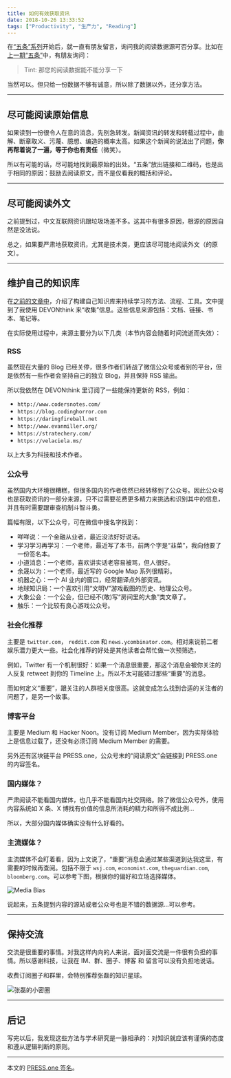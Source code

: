 ```yaml
---
title: 如何有效获取资讯
date: 2018-10-26 13:33:52
tags: ["Productivity", "生产力", "Reading"]
---
```


在[“五条”系列](https://press.one/file/v?s=94e206576c671928f6651503779aac5f9a26539c1a6d6f2a2a30aa91f132d32293689de1a92224ae441ca789e269c363c5124f5a1d30c23d2727fdb31b168ab00&h=5bc2b8cad51d33f97af076de37d84d90a09b17e3c7c1d1ed896e55538a3051b8&a=37bb01456229cf59e14aa19c6755a8ba2947be9b&f=P1&v=2)开始后，就一直有朋友留言，询问我的阅读数据源可否分享。比如在[上一期“五条”](https://mp.weixin.qq.com/s/i2_NMJ6CLdcc9kLGn1TBDA)中，有朋友询问：

> Tint: 那您的阅读数据能不能分享一下

当然可以。但只给一份数据不够有诚意，所以除了数据以外，还分享方法。

<!-- more -->

---

## 尽可能阅读原始信息

如果读到一份很令人在意的消息，先别急转发。新闻资讯的转发和转载过程中，曲解、断章取义、污蔑、臆想、编造的概率太高。如果这个新闻的说法出了问题，**你再帮着说了一遍，等于你也有责任**（微笑）。

所以有可能的话，尽可能地找到最原始的出处。“五条”放出链接和二维码，也是出于相同的原因：鼓励去阅读原文，而不是仅看我的概括和评论。

---

## 尽可能阅读外文

之前提到过，中文互联网资讯跟垃圾场差不多。这其中有很多原因，根源的原因自然是没法说。

总之，如果要严肃地获取资讯，尤其是技术类，更应该尽可能地阅读外文（的原文）。

---

## 维护自己的知识库

在[之前的文章中](https://press.one/file/v?s=07b66c0466c0d3af7932cff6c7fb8a044ce4ee13e3bc3ea62f91b78997a5fc9f04d219a02c5b4a258e4f633142382d1b4761ab6f2df9ee33a1266367d58bf23c0&h=c5638deeb21f2aeebc91b0946eb8f56838f50937052290524e25485701fbdcc9&a=37bb01456229cf59e14aa19c6755a8ba2947be9b&f=P1&v=2)，介绍了构建自己知识库来持续学习的方法、流程、工具。文中提到了我使用 DEVONthink 来“收集”信息。这些信息来源包括：文档、链接、书本、笔记等。

在实际使用过程中，来源主要分为以下几类（本节内容会随着时间流逝而失效）：

### RSS

虽然现在大量的 Blog 已经关停，很多作者们转战了微信公众号或者别的平台，但是依然有一些作者会坚持自己的独立 Blog，并且保持 RSS 输出。

所以我依然在 DEVONthink 里订阅了一些能保持更新的 RSS，例如：

- `http://www.codersnotes.com/`
- `https://blog.codinghorror.com`
- `https://daringfireball.net`
- `http://www.evanmiller.org/`
- `https://stratechery.com/`
- `https://velaciela.ms/`

以上大多为科技和技术作者。

### 公众号

虽然国内大环境很糟糕，但很多国内的作者依然已经转移到了公众号。因此公众号也是获取资讯的一部分来源，只不过需要花费更多精力来挑选和识别其中的信息，并且有时需要跟审查机制斗智斗勇。

篇幅有限，以下公众号，可在微信中搜名字找到：

- 咩咩说：一个金融从业者，最近没法好好说话。
- 学习学习再学习：一个老师，最近写了本书，前两个字是“韭菜”，我向他要了一份签名本。
- 小道消息：一个老师，喜欢讲实话老容易被骂，但人很好。
- 余晟以为：一个老师，最近写的 Google Map 系列很精彩。
- 机器之心：一个 AI 业内的窗口，经常翻译点外部资讯。
- 地球知识局：一个喜欢引用“文明V”游戏截图的历史、地理公众号。
- 大象公会：一个公会，但已经不(敢)写“房间里的大象”类文章了。
- 触乐：一个比较有良心游戏公众号。

### 社会化推荐

主要是 `twitter.com`， `reddit.com` 和 `news.ycombinator.com`。相对来说前二者娱乐潜力更大一些。社会化推荐的好处是其他读者会帮忙做一次预筛选，

例如，Twitter 有一个机制很好：如果一个消息很重要，那这个消息会被你关注的人反复 retweet 到你的 Timeline 上。所以不太可能错过那些“重要”的消息。

而如何定义“重要”，跟关注的人群相关度很高。这就变成怎么找到合适的关注者的问题了，是另一个故事。

### 博客平台

主要是 Medium 和 Hacker Noon。没有订阅  Medium Member，因为实际体验上是信息过载了，还没有必须订阅 Medium Member 的需要。

另外还有区块链平台 PRESS.one，公众号末的“阅读原文”会链接到 PRESS.one 的内容签名。

### 国内媒体？

严肃阅读不能看国内媒体，也几乎不能看国内社交网络。除了微信公众号外，使用内容系统如 X 条、X 博找有价值的信息所消耗的精力和所得不成比例…

所以，大部分国内媒体确实没有什么好看的。

### 主流媒体？

主流媒体不会盯着看，因为上文说了，“重要”消息会通过某些渠道到达我这里，有需要的时候再查阅。包括不限于 `wsj.com`, `economist.com`, `theguardian.com`, `bloomberg.com`。可以参考下图，根据你的偏好和立场选择媒体。

![Media Bias](/way-to-get-information-effectively/media-bias.jpg)

说起来，五条提到内容的源站或者公众号也是不错的数据源…可以参考。

---

## 保持交流

交流是很重要的事情。对我这样内向的人来说，面对面交流是一件很有负担的事情。所以感谢科技，让我在 IM、群、圈子、博客 和 留言可以没有负担地说话。

收费订阅圈子和群里，会特别推荐张磊的知识星球。

![张磊的小密圈](/way-to-get-information-effectively/zhanglei-zhishixingqiu.jpg)

---

## 后记

写完以后，我发现这些方法与学术研究是一脉相承的：对知识就应该有谨慎的态度和遵从逻辑判断的原则。

---

本文的 [PRESS.one 签名](https://press.one/file/v?s=591375519d16ef7be4a7c67e96f7b8a18f78c9b1295382c9a15e18c50b3386896a33be98cbd909f3200deb48b61bb5860b429f7fc58d3a81deeaecac24149c711&h=c625690bad2310ee8556d4ad07b13020cbe08167741ce4c3eb8f34c0369b777c&a=37bb01456229cf59e14aa19c6755a8ba2947be9b&f=P1&v=2)。
